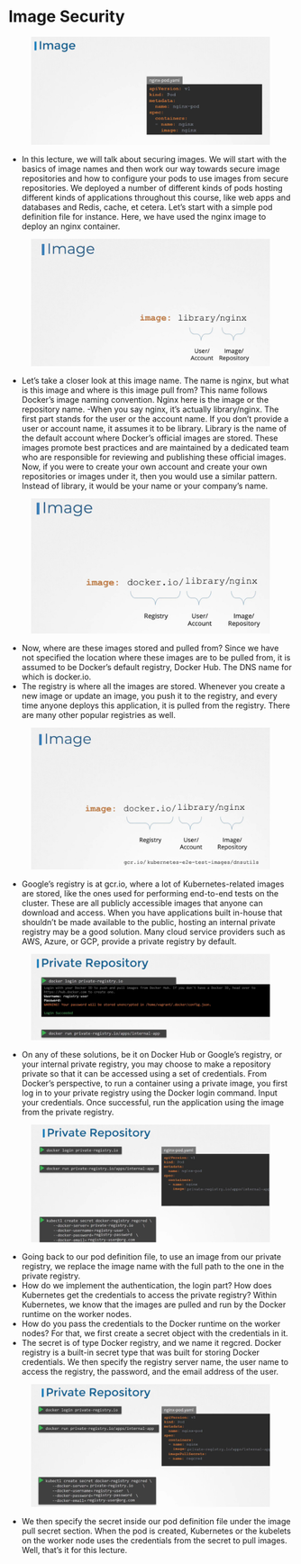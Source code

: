 # Image Security

<figure><img src="../.gitbook/assets/image.png" alt=""><figcaption></figcaption></figure>

* In this lecture, we will talk about securing images. We will start with the basics of image names and then work our way towards secure image repositories and how to configure your pods to use images from secure repositories. We deployed a number of different kinds of pods hosting different kinds of applications throughout this course, like web apps and databases and Redis, cache, et cetera. Let’s start with a simple pod definition file for instance. Here, we have used the nginx image to deploy an nginx container.

<figure><img src="../.gitbook/assets/image (1).png" alt=""><figcaption></figcaption></figure>

* Let’s take a closer look at this image name. The name is nginx, but what is this image and where is this image pull from? This name follows Docker’s image naming convention. Nginx here is the image or the repository name. -When you say nginx, it’s actually library/nginx. The first part stands for the user or the account name. If you don’t provide a user or account name, it assumes it to be library. Library is the name of the default account where Docker’s official images are stored. These images promote best practices and are maintained by a dedicated team who are responsible for reviewing and publishing these official images. Now, if you were to create your own account and create your own repositories or images under it, then you would use a similar pattern. Instead of library, it would be your name or your company’s name.

&#x20;

<figure><img src="../.gitbook/assets/image (2).png" alt=""><figcaption></figcaption></figure>

* Now, where are these images stored and pulled from? Since we have not specified the location where these images are to be pulled from, it is assumed to be Docker’s default registry, Docker Hub. The DNS name for which is docker.io.&#x20;
* The registry is where all the images are stored. Whenever you create a new image or update an image, you push it to the registry, and every time anyone deploys this application, it is pulled from the registry. There are many other popular registries as well.

<figure><img src="../.gitbook/assets/image (3).png" alt=""><figcaption></figcaption></figure>

* Google’s registry is at gcr.io, where a lot of Kubernetes-related images are stored, like the ones used for performing end-to-end tests on the cluster. These are all publicly accessible images that anyone can download and access. When you have applications built in-house that shouldn’t be made available to the public, hosting an internal private registry may be a good solution. Many cloud service providers such as AWS, Azure, or GCP, provide a private registry by default.

<figure><img src="../.gitbook/assets/image (4).png" alt=""><figcaption></figcaption></figure>

* On any of these solutions, be it on Docker Hub or Google’s registry, or your internal private registry, you may choose to make a repository private so that it can be accessed using a set of credentials. From Docker’s perspective, to run a container using a private image, you first log in to your private registry using the Docker login command. Input your credentials. Once successful, run the application using the image from the private registry.

<figure><img src="../.gitbook/assets/image (5).png" alt=""><figcaption></figcaption></figure>

* Going back to our pod definition file, to use an image from our private registry, we replace the image name with the full path to the one in the private registry.&#x20;
* How do we implement the authentication, the login part? How does Kubernetes get the credentials to access the private registry? Within Kubernetes, we know that the images are pulled and run by the Docker runtime on the worker nodes.&#x20;
* How do you pass the credentials to the Docker runtime on the worker nodes? For that, we first create a secret object with the credentials in it.&#x20;
* The secret is of type Docker registry, and we name it regcred. Docker registry is a built-in secret type that was built for storing Docker credentials. We then specify the registry server name, the user name to access the registry, the password, and the email address of the user.

<figure><img src="../.gitbook/assets/image (6).png" alt=""><figcaption></figcaption></figure>

* We then specify the secret inside our pod definition file under the image pull secret section. When the pod is created, Kubernetes or the kubelets on the worker node uses the credentials from the secret to pull images. Well, that’s it for this lecture.
